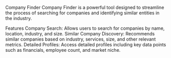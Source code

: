 Company Finder
Company Finder is a powerful tool designed to streamline the process of searching for companies and identifying similar entities in the industry. 

Features
Company Search: Allows users to search for companies by name, location, industry, and size.
Similar Company Discovery: Recommends similar companies based on industry, services, size, and other relevant metrics.
Detailed Profiles: Access detailed profiles including key data points such as financials, employee count, and market niche.
